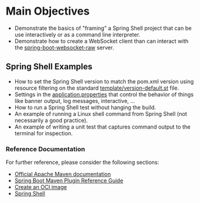 # Main Objectives

* Demonstrate the basics of "framing" a Spring Shell project that can
be use interactively or as a command line interpreter.
* Demonstrate how to create a WebSocket client than can interact with the
[spring-boot-websocket-raw](../spring-boot-websocket-raw/README.md) server.

## Spring Shell Examples

* How to set the Spring Shell version to match the pom.xml version using
resource filtering on the standard
[template/version-default.st](src/main/resources/template/version-default.st) file.
* Settings in the [application.properties](src/main/resources/application.properties)
that control the behavior of things like banner output, log messages, interactive, ...
* How to run a Spring Shell test without hanging the build.
* An example of running a Linux shell command from Spring Shell (not necessarily a good practice).
* An example of writing a unit test that captures command output to the terminal for inspection.

### Reference Documentation
For further reference, please consider the following sections:

* [Official Apache Maven documentation](https://maven.apache.org/guides/index.html)
* [Spring Boot Maven Plugin Reference Guide](https://docs.spring.io/spring-boot/docs/3.1.5/maven-plugin/reference/html/)
* [Create an OCI image](https://docs.spring.io/spring-boot/docs/3.1.5/maven-plugin/reference/html/#build-image)
* [Spring Shell](https://spring.io/projects/spring-shell)
